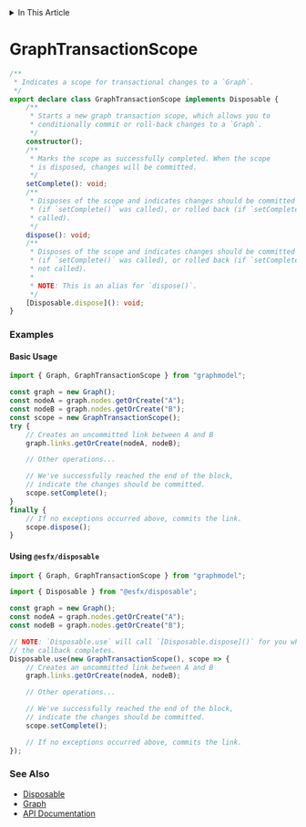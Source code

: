 <details>
<summary>In This Article</summary>
<li><a href="#graphtransactionscope">GraphTransactionScope</a></li>
<ul style="margin:0">
    <li><a href="#examples">Examples</a></li>
</ul>
</details>

# GraphTransactionScope
```ts
/**
 * Indicates a scope for transactional changes to a `Graph`.
 */
export declare class GraphTransactionScope implements Disposable {
    /**
     * Starts a new graph transaction scope, which allows you to
     * conditionally commit or roll-back changes to a `Graph`.
     */
    constructor();
    /**
     * Marks the scope as successfully completed. When the scope
     * is disposed, changes will be committed.
     */
    setComplete(): void;
    /**
     * Disposes of the scope and indicates changes should be committed
     * (if `setComplete()` was called), or rolled back (if `setComplete` was not
     * called).
     */
    dispose(): void;
    /**
     * Disposes of the scope and indicates changes should be committed
     * (if `setComplete()` was called), or rolled back (if `setComplete()` was
     * not called).
     *
     * NOTE: This is an alias for `dispose()`.
     */
    [Disposable.dispose](): void;
}
```

### Examples

#### Basic Usage
```ts
import { Graph, GraphTransactionScope } from "graphmodel";

const graph = new Graph();
const nodeA = graph.nodes.getOrCreate("A");
const nodeB = graph.nodes.getOrCreate("B");
const scope = new GraphTransactionScope();
try {
    // Creates an uncommitted link between A and B
    graph.links.getOrCreate(nodeA, nodeB);

    // Other operations...

    // We've successfully reached the end of the block,
    // indicate the changes should be committed.
    scope.setComplete();
}
finally {
    // If no exceptions occurred above, commits the link.
    scope.dispose();
}
```

#### Using `@esfx/disposable`
```ts
import { Graph, GraphTransactionScope } from "graphmodel";

import { Disposable } from "@esfx/disposable";

const graph = new Graph();
const nodeA = graph.nodes.getOrCreate("A");
const nodeB = graph.nodes.getOrCreate("B");

// NOTE: `Disposable.use` will call `[Disposable.dispose]()` for you when
// the callback completes.
Disposable.use(new GraphTransactionScope(), scope => {
    // Creates an uncommitted link between A and B
    graph.links.getOrCreate(nodeA, nodeB);

    // Other operations...

    // We've successfully reached the end of the block,
    // indicate the changes should be committed.
    scope.setComplete();

    // If no exceptions occurred above, commits the link.
});
```

### See Also
* [Disposable](https://esfx.js.org/esfx/api/disposable/disposable_interface.html#disposable_Disposable_Interface)
* [Graph](graph.md#graph)
* [API Documentation](index.md)
